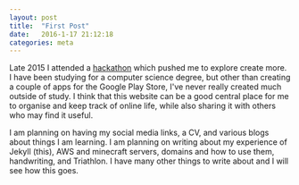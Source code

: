 ```yaml
---
layout: post
title:  "First Post"
date:   2016-1-17 21:12:18
categories: meta
---
```

Late 2015 I attended a [hackathon][bathhack] which pushed me to explore create more. I have been studying for a computer science degree, but other than creating a couple of apps for the Google Play Store, I've never really created much outside of study. I think that this website can be a good central place for me to organise and keep track of online life, while also sharing it with others who may find it useful.

I am planning on having my social media links, a CV, and various blogs about things I am learning. I am planning on writing about my experience of Jekyll (this), AWS and minecraft servers, domains and how to use them, handwriting, and Triathlon. I have many other things to write about and I will see how this goes.

[bathhack]:    http://www.bathhack.com